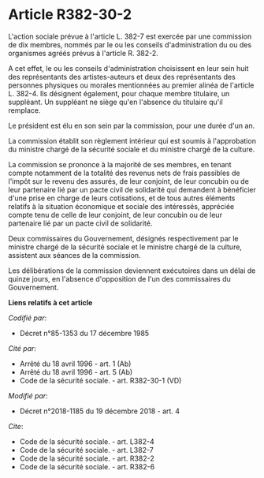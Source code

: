 # Article R382-30-2

L'action sociale prévue à l'article L. 382-7 est exercée par une commission de dix membres, nommés par le ou les conseils
d'administration du ou des organismes agréés prévus à l'article R. 382-2. 

A cet effet, le ou les conseils d'administration choisissent en leur sein huit des représentants des artistes-auteurs et deux
des représentants des personnes physiques ou morales mentionnées au premier alinéa de l'article L. 382-4. Ils désignent
également, pour chaque membre titulaire, un suppléant. Un suppléant ne siège qu'en l'absence du titulaire qu'il remplace. 

Le président est élu en son sein par la commission, pour une durée d'un an. 

La commission établit son règlement intérieur qui est soumis à l'approbation du ministre chargé de la sécurité sociale et du
ministre chargé de la culture. 

La commission se prononce à la majorité de ses membres, en tenant compte notamment de la totalité des revenus nets de frais
passibles de l'impôt sur le revenu des assurés, de leur conjoint, de leur concubin ou de leur partenaire lié par un pacte
civil de solidarité qui demandent à bénéficier d'une prise en charge de leurs cotisations, et de tous autres éléments
relatifs à la situation économique et sociale des intéressés, appréciée compte tenu de celle de leur conjoint, de leur
concubin ou de leur partenaire lié par un pacte civil de solidarité. 

Deux commissaires du Gouvernement, désignés respectivement par le ministre chargé de la sécurité sociale et le ministre
chargé de la culture, assistent aux séances de la commission. 

Les délibérations de la commission deviennent exécutoires dans un délai de quinze jours, en l'absence d'opposition de l'un
des commissaires du Gouvernement.

**Liens relatifs à cet article**

_Codifié par_:

  - Décret n°85-1353 du 17 décembre 1985

_Cité par_:

  - Arrêté du 18 avril 1996 - art. 1 (Ab)
  - Arrêté du 18 avril 1996 - art. 5 (Ab)
  - Code de la sécurité sociale. - art. R382-30-1 (VD)

_Modifié par_:

  - Décret n°2018-1185 du 19 décembre 2018 - art. 4

_Cite_:

  - Code de la sécurité sociale. - art. L382-4
  - Code de la sécurité sociale. - art. L382-7
  - Code de la sécurité sociale. - art. R382-2
  - Code de la sécurité sociale. - art. R382-6
